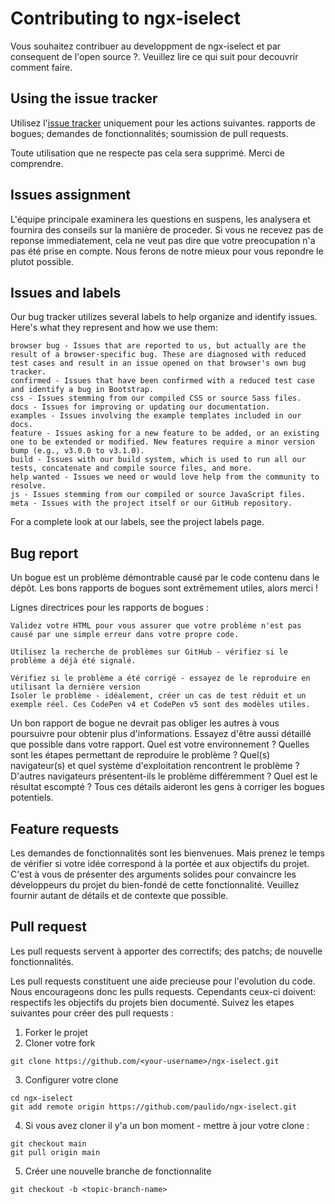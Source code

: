# Contributing to ngx-iselect
Vous souhaitez contribuer au developpment de ngx-iselect et par consequent de l'open source ?. Veuillez lire ce qui suit pour decouvrir comment faire.

## Using the issue tracker
Utilisez l'[issue tracker](https://github.com/paulido/ngx-iselect/issues) uniquement pour les actions suivantes.
rapports de bogues;
demandes de fonctionnalités;
soumission de pull requests.

Toute utilisation que ne respecte pas cela sera supprimé. Merci de comprendre.

## Issues assignment

L'équipe principale examinera les questions en suspens, les analysera et fournira des conseils sur la manière de proceder. Si vous ne recevez pas de reponse immediatement, cela ne veut pas dire que votre preocupation n'a pas été prise en compte. Nous ferons de notre mieux pour vous repondre le plutot possible.

## Issues and labels

Our bug tracker utilizes several labels to help organize and identify issues. Here's what they represent and how we use them:

    browser bug - Issues that are reported to us, but actually are the result of a browser-specific bug. These are diagnosed with reduced test cases and result in an issue opened on that browser's own bug tracker.
    confirmed - Issues that have been confirmed with a reduced test case and identify a bug in Bootstrap.
    css - Issues stemming from our compiled CSS or source Sass files.
    docs - Issues for improving or updating our documentation.
    examples - Issues involving the example templates included in our docs.
    feature - Issues asking for a new feature to be added, or an existing one to be extended or modified. New features require a minor version bump (e.g., v3.0.0 to v3.1.0).
    build - Issues with our build system, which is used to run all our tests, concatenate and compile source files, and more.
    help wanted - Issues we need or would love help from the community to resolve.
    js - Issues stemming from our compiled or source JavaScript files.
    meta - Issues with the project itself or our GitHub repository.

For a complete look at our labels, see the project labels page.

## Bug report

Un bogue est un problème démontrable causé par le code contenu dans le dépôt. Les bons rapports de bogues sont extrêmement utiles, alors merci !

Lignes directrices pour les rapports de bogues :

    Validez votre HTML pour vous assurer que votre problème n'est pas causé par une simple erreur dans votre propre code.

    Utilisez la recherche de problèmes sur GitHub - vérifiez si le problème a déjà été signalé.

    Vérifiez si le problème a été corrigé - essayez de le reproduire en utilisant la dernière version 
    Isoler le problème - idéalement, créer un cas de test réduit et un exemple réel. Ces CodePen v4 et CodePen v5 sont des modèles utiles.

Un bon rapport de bogue ne devrait pas obliger les autres à vous poursuivre pour obtenir plus d'informations. Essayez d'être aussi détaillé que possible dans votre rapport. Quel est votre environnement ? Quelles sont les étapes permettant de reproduire le problème ? Quel(s) navigateur(s) et quel système d'exploitation rencontrent le problème ? D'autres navigateurs présentent-ils le problème différemment ? Quel est le résultat escompté ? Tous ces détails aideront les gens à corriger les bogues potentiels.

## Feature requests
Les demandes de fonctionnalités sont les bienvenues. Mais prenez le temps de vérifier si votre idée correspond à la portée et aux objectifs du projet. C'est à vous de présenter des arguments solides pour convaincre les développeurs du projet du bien-fondé de cette fonctionnalité. Veuillez fournir autant de détails et de contexte que possible.


## Pull request

Les pull requests servent à apporter 
des correctifs;
des patchs;
de nouvelle fonctionnalités.

Les pull requests constituent une aide precieuse pour l'evolution du code. Nous encourageons donc les pulls requests. Cependants ceux-ci doivent:
respectifs les objectifs du projets
bien documenté.
Suivez les etapes suivantes pour créer des pull requests :
1. Forker le projet
2. Cloner votre fork
```
git clone https://github.com/<your-username>/ngx-iselect.git

```
3. Configurer votre clone

```
cd ngx-iselect
git add remote origin https://github.com/paulido/ngx-iselect.git
```

4. Si vous avez cloner il y'a un bon moment - mettre à jour votre clone :

```
git checkout main
git pull origin main

```

5. Créer une nouvelle branche de fonctionnalite

```
git checkout -b <topic-branch-name>

```
